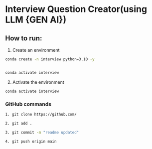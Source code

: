 # Interview Question Creator(using LLM {GEN AI})



## How to run:

1. Create an environment

```bash
conda create -n interview python=3.10 -y


conda activate interview

```

2. Activate the environment

```bash
conda activate interview
```



### GitHub commands

```bash
1. git clone https://github.com/

2. git add .

3. git commit -m "readme updated"

4. git push origin main

```